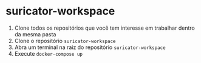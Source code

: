 # suricator-workspace

1. Clone todos os repositórios que você tem interesse em trabalhar dentro da mesma pasta
2. Clone o repositório `suricator-workspace`
3. Abra um terminal na raiz do repositório `suricator-workspace`
4. Execute `docker-compose up`